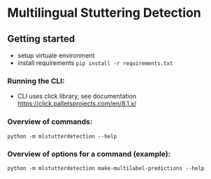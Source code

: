 # Multilingual Stuttering Detection
## Getting started
- setup virtuale environment
- install requirements `pip install -r requirements.txt`
### Running the CLI:
- CLI uses click library, see documentation https://click.palletsprojects.com/en/8.1.x/
### Overview of commands:
```
python -m mlstutterdetection --help
```
### Overview of options for a command (example):
```
python -m mlstutterdetection make-multilabel-predictions --help
```


